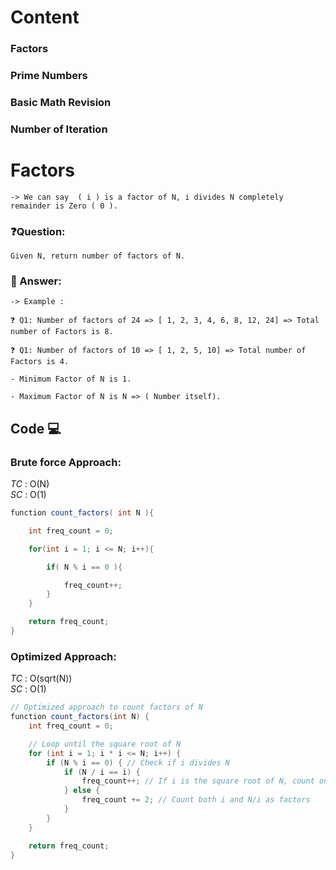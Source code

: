 # Content

### Factors
### Prime Numbers
### Basic Math Revision
### Number of Iteration


# Factors
    -> We can say  ( i ) is a factor of N, i divides N completely remainder is Zero ( 0 ).

### ❓Question:
    Given N, return number of factors of N. 

### 💬 Answer:
    -> Example : 

    ❓ Q1: Number of factors of 24 => [ 1, 2, 3, 4, 6, 8, 12, 24] => Total number of Factors is 8.

    ❓ Q1: Number of factors of 10 => [ 1, 2, 5, 10] => Total number of Factors is 4.

    - Minimum Factor of N is 1.

    - Maximum Factor of N is N => ( Number itself).

## Code 💻

### Brute force Approach:

_TC_ : O(N)  
_SC_ : O(1)

```java
function count_factors( int N ){

    int freq_count = 0;

    for(int i = 1; i <= N; i++){

        if( N % i == 0 ){

            freq_count++;
        }
    }

    return freq_count;
}
```
### Optimized Approach:

_TC_ : O(sqrt(N))  
_SC_ : O(1)

```java
// Optimized approach to count factors of N
function count_factors(int N) {
    int freq_count = 0;

    // Loop until the square root of N
    for (int i = 1; i * i <= N; i++) {
        if (N % i == 0) { // Check if i divides N
            if (N / i == i) {
                freq_count++; // If i is the square root of N, count only once
            } else {
                freq_count += 2; // Count both i and N/i as factors
            }
        }
    }

    return freq_count;
}

